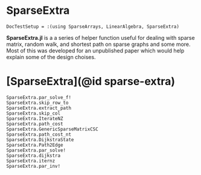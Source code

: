 # SparseExtra

```@meta
DocTestSetup = :(using SparseArrays, LinearAlgebra, SparseExtra)
```


**SparseExtra.jl** is a a series of helper function useful for dealing with sparse matrix, random walk, and shortest path on sparse graphs and some more. Most of this was developed for an unpublished paper which would help explain some of the design choises.




# [SparseExtra](@id sparse-extra)
```@docs
SparseExtra.par_solve_f! 
SparseExtra.skip_row_to 
SparseExtra.extract_path 
SparseExtra.skip_col 
SparseExtra.IterateNZ
SparseExtra.path_cost 
SparseExtra.GenericSparseMatrixCSC
SparseExtra.path_cost_nt 
SparseExtra.DijkstraState
SparseExtra.Path2Edge
SparseExtra.par_solve! 
SparseExtra.dijkstra 
SparseExtra.iternz 
SparseExtra.par_inv!
```




